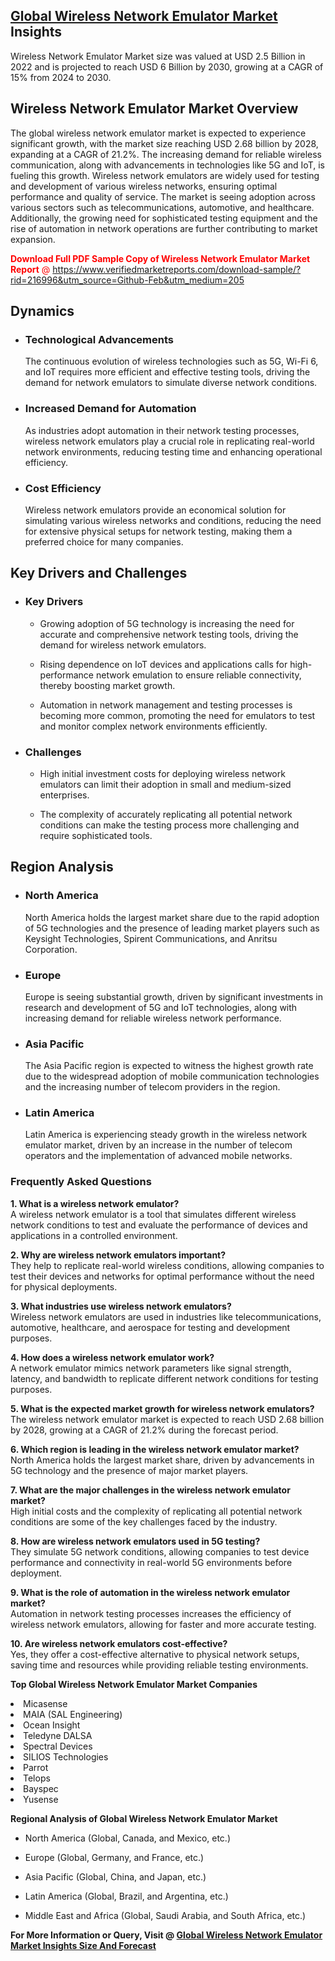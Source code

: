 <h2><a href="https://www.verifiedmarketreports.com/download-sample/?rid=216996&amp;utm_source=Github&amp;utm_medium=205" target="_blank">Global Wireless Network Emulator Market</a> Insights</h2><p>Wireless Network Emulator Market size was valued at USD 2.5 Billion in 2022 and is projected to reach USD 6 Billion by 2030, growing at a CAGR of 15% from 2024 to 2030.</p><p> <h2>Wireless Network Emulator Market Overview</h2> <p>The global wireless network emulator market is expected to experience significant growth, with the market size reaching USD 2.68 billion by 2028, expanding at a CAGR of 21.2%. The increasing demand for reliable wireless communication, along with advancements in technologies like 5G and IoT, is fueling this growth. Wireless network emulators are widely used for testing and development of various wireless networks, ensuring optimal performance and quality of service. The market is seeing adoption across various sectors such as telecommunications, automotive, and healthcare. Additionally, the growing need for sophisticated testing equipment and the rise of automation in network operations are further contributing to market expansion.</p> <p><p><span class=""><span style="color: #ff0000;"><strong>Download Full PDF Sample Copy of Wireless Network Emulator Market Report</strong> @ </span><a href="https://www.verifiedmarketreports.com/download-sample/?rid=216996&amp;utm_source=Github-Feb&amp;utm_medium=205" target="_blank">https://www.verifiedmarketreports.com/download-sample/?rid=216996&amp;utm_source=Github-Feb&amp;utm_medium=205</a></span></p></p> <h2>Dynamics</h2> <ul> <li><h3>Technological Advancements</h3><p>The continuous evolution of wireless technologies such as 5G, Wi-Fi 6, and IoT requires more efficient and effective testing tools, driving the demand for network emulators to simulate diverse network conditions.</p></li> <li><h3>Increased Demand for Automation</h3><p>As industries adopt automation in their network testing processes, wireless network emulators play a crucial role in replicating real-world network environments, reducing testing time and enhancing operational efficiency.</p></li> <li><h3>Cost Efficiency</h3><p>Wireless network emulators provide an economical solution for simulating various wireless networks and conditions, reducing the need for extensive physical setups for network testing, making them a preferred choice for many companies.</p></li> </ul> <h2>Key Drivers and Challenges</h2> <ul> <li><h3>Key Drivers</h3> <ul> <li><p>Growing adoption of 5G technology is increasing the need for accurate and comprehensive network testing tools, driving the demand for wireless network emulators.</p></li> <li><p>Rising dependence on IoT devices and applications calls for high-performance network emulation to ensure reliable connectivity, thereby boosting market growth.</p></li> <li><p>Automation in network management and testing processes is becoming more common, promoting the need for emulators to test and monitor complex network environments efficiently.</p></li> </ul> </li> <li><h3>Challenges</h3> <ul> <li><p>High initial investment costs for deploying wireless network emulators can limit their adoption in small and medium-sized enterprises.</p></li> <li><p>The complexity of accurately replicating all potential network conditions can make the testing process more challenging and require sophisticated tools.</p></li> </ul> </li> </ul> <h2>Region Analysis</h2> <ul> <li><h3>North America</h3><p>North America holds the largest market share due to the rapid adoption of 5G technologies and the presence of leading market players such as Keysight Technologies, Spirent Communications, and Anritsu Corporation.</p></li> <li><h3>Europe</h3><p>Europe is seeing substantial growth, driven by significant investments in research and development of 5G and IoT technologies, along with increasing demand for reliable wireless network performance.</p></li> <li><h3>Asia Pacific</h3><p>The Asia Pacific region is expected to witness the highest growth rate due to the widespread adoption of mobile communication technologies and the increasing number of telecom providers in the region.</p></li> <li><h3>Latin America</h3><p>Latin America is experiencing steady growth in the wireless network emulator market, driven by an increase in the number of telecom operators and the implementation of advanced mobile networks.</p></li> </ul> <h3>Frequently Asked Questions</h3> <p><strong>1. What is a wireless network emulator?</strong><br>A wireless network emulator is a tool that simulates different wireless network conditions to test and evaluate the performance of devices and applications in a controlled environment.</p> <p><strong>2. Why are wireless network emulators important?</strong><br>They help to replicate real-world wireless conditions, allowing companies to test their devices and networks for optimal performance without the need for physical deployments.</p> <p><strong>3. What industries use wireless network emulators?</strong><br>Wireless network emulators are used in industries like telecommunications, automotive, healthcare, and aerospace for testing and development purposes.</p> <p><strong>4. How does a wireless network emulator work?</strong><br>A network emulator mimics network parameters like signal strength, latency, and bandwidth to replicate different network conditions for testing purposes.</p> <p><strong>5. What is the expected market growth for wireless network emulators?</strong><br>The wireless network emulator market is expected to reach USD 2.68 billion by 2028, growing at a CAGR of 21.2% during the forecast period.</p> <p><strong>6. Which region is leading in the wireless network emulator market?</strong><br>North America holds the largest market share, driven by advancements in 5G technology and the presence of major market players.</p> <p><strong>7. What are the major challenges in the wireless network emulator market?</strong><br>High initial costs and the complexity of replicating all potential network conditions are some of the key challenges faced by the industry.</p> <p><strong>8. How are wireless network emulators used in 5G testing?</strong><br>They simulate 5G network conditions, allowing companies to test device performance and connectivity in real-world 5G environments before deployment.</p> <p><strong>9. What is the role of automation in the wireless network emulator market?</strong><br>Automation in network testing processes increases the efficiency of wireless network emulators, allowing for faster and more accurate testing.</p> <p><strong>10. Are wireless network emulators cost-effective?</strong><br>Yes, they offer a cost-effective alternative to physical network setups, saving time and resources while providing reliable testing environments.</p> </p><p><strong>Top Global Wireless Network Emulator Market Companies</strong></p><div data-test-id=""><p><li>Micasense</li><li> MAIA (SAL Engineering)</li><li> Ocean Insight</li><li> Teledyne DALSA</li><li> Spectral Devices</li><li> SILIOS Technologies</li><li> Parrot</li><li> Telops</li><li> Bayspec</li><li> Yusense</li></p><div><strong>Regional Analysis of&nbsp;Global Wireless Network Emulator Market</strong></div><ul><li dir="ltr"><p dir="ltr">North America&nbsp;(Global, Canada, and Mexico, etc.)</p></li><li dir="ltr"><p dir="ltr">Europe (Global, Germany, and France, etc.)</p></li><li dir="ltr"><p dir="ltr">Asia Pacific&nbsp;(Global, China, and Japan, etc.)</p></li><li dir="ltr"><p dir="ltr">Latin America&nbsp;(Global, Brazil, and Argentina, etc.)</p></li><li dir="ltr">Middle East and Africa&nbsp;(Global, Saudi Arabia, and South Africa, etc.)</li></ul><p><strong>For More Information or Query, Visit @&nbsp;</strong><strong><a href="https://www.verifiedmarketreports.com/product/wireless-network-emulator-market/?utm_source=Github&amp;utm_medium=205" target="_blank">Global Wireless Network Emulator Market Insights Size And Forecast</a></strong></p></div>
